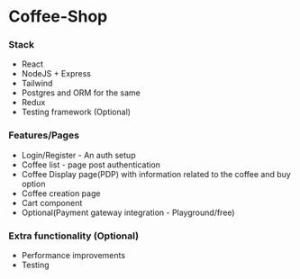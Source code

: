 # Coffee-Shop

### Stack

- React
- NodeJS + Express
- Tailwind
- Postgres and ORM for the same
- Redux
- Testing framework (Optional)

### Features/Pages

- Login/Register - An auth setup
- Coffee list - page post authentication
- Coffee Display page(PDP) with information related to the coffee and buy option
- Coffee creation page
- Cart component
- Optional(Payment gateway integration - Playground/free)

### Extra functionality (Optional)

- Performance improvements
- Testing
